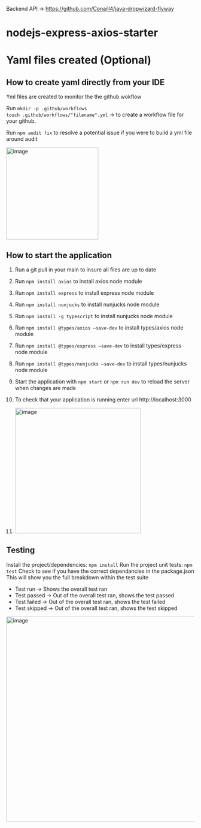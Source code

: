 Backend API -> https://github.com/Conaill4/java-dropwizard-flyway
# nodejs-express-axios-starter

# Yaml files created (Optional)
## How to create yaml directly from your IDE 
Yml files are created to monitor the the github wokflow 

Run `mkdir -p .github/workflows                                             
touch .github/workflows/"filename".yml` -> to create a workflow file for your github.

Run `npm audit fix` to resolve a potential issue if you were to build a yml file around audit

<img width="246" alt="image" src="https://github.com/user-attachments/assets/3a4778c6-0948-4a2f-be5b-83197960afcd">


## How to start the application
1. Run a git pull in your main to insure all files are up to date
2. Run `npm install axios` to install axios node module
3. Run `npm install express` to install express node module
4. Run `npm install nunjucks` to install nunjucks node module
5. Run `npm install -g typescript` to install nunjucks node module
6. Run `npm install @types/axios —save-dev` to install types/axios node module
7. Run `npm install @types/express —save-dev` to install types/express node module
8. Run `npm install @types/nunjucks —save-dev` to install types/nunjucks node module
9. Start the application with `npm start` or `npm run dev` to reload the server when changes are made
10. To check that your application is running enter url http://localhost:3000

11. <img width="335" alt="image" src="https://github.com/user-attachments/assets/378458e5-c833-4052-b73a-de4dec40ce37">

Testing
-----------
Install the project/dependencies: `npm install`
Run the project unit tests: `npm test`
Check to see if you have the correct dependancies in the package.json
This will show you the full breakdown within the test suite 
- Test run -> Shows the overall test ran 
- Test passed -> Out of the overall test ran, shows the test passed 
- Test failed -> Out of the overall test ran, shows the test failed 
- Test skipped -> Out of the overall test ran, shows the test skipped 

<img width="548" alt="image" src="https://github.com/user-attachments/assets/3313fab9-5ffa-4ee6-8f42-f28111bb8605">

